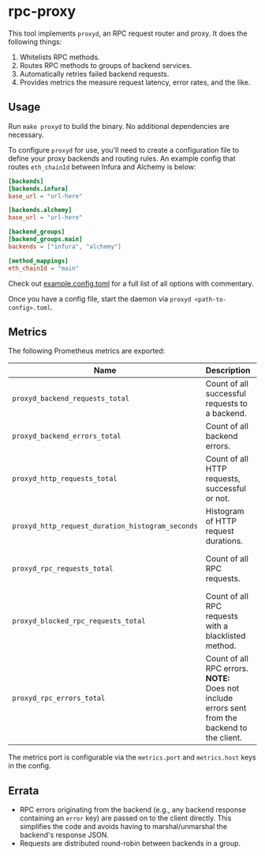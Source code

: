 # rpc-proxy

This tool implements `proxyd`, an RPC request router and proxy. It does the following things:

1. Whitelists RPC methods.
2. Routes RPC methods to groups of backend services.
3. Automatically retries failed backend requests.
4. Provides metrics the measure request latency, error rates, and the like.

## Usage

Run `make proxyd` to build the binary. No additional dependencies are necessary.

To configure `proxyd` for use, you'll need to create a configuration file to define your proxy backends and routing rules. An example config that routes `eth_chainId` between Infura and Alchemy is below:

```toml
[backends]
[backends.infura]
base_url = "url-here"

[backends.alchemy]
base_url = "url-here"

[backend_groups]
[backend_groups.main]
backends = ["infura", "alchemy"]

[method_mappings]
eth_chainId = "main"
```

Check out [example.config.toml](./example.config.toml) for a full list of all options with commentary.

Once you have a config file, start the daemon via `proxyd <path-to-config>.toml`.

## Metrics

The following Prometheus metrics are exported:

| Name                                           | Description                                                                                     | Flags                                  |
|------------------------------------------------|-------------------------------------------------------------------------------------------------|----------------------------------------|
| `proxyd_backend_requests_total`                  | Count of all successful requests to a backend.                                                  | backend_name: The name of the backend. |
| `proxyd_backend_errors_total`                    | Count of all backend errors.                                                                    | backend_name: The name of the backend  |
| `proxyd_http_requests_total`                     | Count of all HTTP requests, successful or not.                                                  |                                        |
| `proxyd_http_request_duration_histogram_seconds` | Histogram of HTTP request durations.                                                            |                                        |
| `proxyd_rpc_requests_total`                      | Count of all RPC requests.                                                                      | method_name: The RPC method requested. |
| `proxyd_blocked_rpc_requests_total`              | Count of all RPC requests with a blacklisted method.                                            | method_name: The RPC method requested. |
| `proxyd_rpc_errors_total`                        | Count of all RPC errors. **NOTE:** Does not include errors sent from the backend to the client. |                                   

The metrics port is configurable via the `metrics.port` and `metrics.host` keys in the config.

## Errata

- RPC errors originating from the backend (e.g., any backend response containing  an `error` key) are passed on to the client directly. This simplifies the code and avoids having to marshal/unmarshal the backend's response JSON.
- Requests are distributed round-robin between backends in a group.